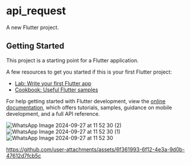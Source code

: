 # api_request

A new Flutter project.

## Getting Started

This project is a starting point for a Flutter application.

A few resources to get you started if this is your first Flutter project:

- [Lab: Write your first Flutter app](https://docs.flutter.dev/get-started/codelab)
- [Cookbook: Useful Flutter samples](https://docs.flutter.dev/cookbook)

For help getting started with Flutter development, view the
[online documentation](https://docs.flutter.dev/), which offers tutorials,
samples, guidance on mobile development, and a full API reference.


![WhatsApp Image 2024-09-27 at 11 52 30 (2)](https://github.com/user-attachments/assets/ebc442b5-a9bb-4e1c-97af-53a11a8f8e46)
![WhatsApp Image 2024-09-27 at 11 52 30 (1)](https://github.com/user-attachments/assets/a288a197-0bfd-49b4-ae44-3b706022cee3)
![WhatsApp Image 2024-09-27 at 11 52 30](https://github.com/user-attachments/assets/121dbfb9-4777-496c-b469-1f04edb0d70b)


https://github.com/user-attachments/assets/6f361993-6f12-4e3a-9d0b-47612d7fcb5c

